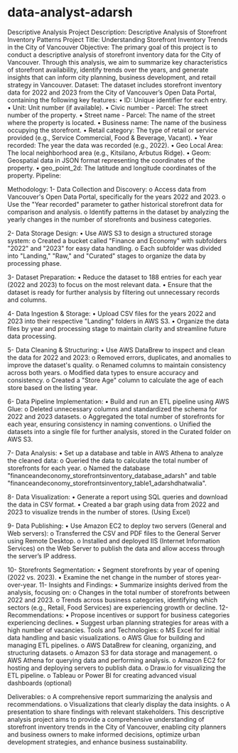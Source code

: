# data-analyst-adarsh

Descriptive Analysis 
Project Description: Descriptive Analysis of Storefront Inventory Patterns
Project Title: Understanding Storefront Inventory Trends in the City of Vancouver
Objective: The primary goal of this project is to conduct a descriptive analysis of storefront inventory data for the City of Vancouver. Through this analysis, we aim to summarize key characteristics of storefront availability, identify trends over the years, and generate insights that can inform city planning, business development, and retail strategy in Vancouver.
Dataset: The dataset includes storefront inventory data for 2022 and 2023 from the City of Vancouver’s Open Data Portal, containing the following key features: 
•	ID: Unique identifier for each entry.
•	Unit: Unit number (if available).
•	Civic number - Parcel: The street number of the property.
•	Street name - Parcel: The name of the street where the property is located.
•	Business name: The name of the business occupying the storefront.
•	Retail category: The type of retail or service provided (e.g., Service Commercial, Food & Beverage, Vacant).
•	Year recorded: The year the data was recorded (e.g., 2022).
•	Geo Local Area: The local neighborhood area (e.g., Kitsilano, Arbutus Ridge).
•	Geom: Geospatial data in JSON format representing the coordinates of the property.
•	geo_point_2d: The latitude and longitude coordinates of the property.
Pipeline:
 
Methodology:
1- Data Collection and Discovery:
o	Access data from Vancouver's Open Data Portal, specifically for the years 2022 and 2023.
o	Use the "Year recorded" parameter to gather historical storefront data for comparison and analysis.
o	Identify patterns in the dataset by analyzing the yearly changes in the number of storefronts and business categories.
 

2- Data Storage Design:
•	Use AWS S3 to design a structured storage system:
o	Created a bucket called "Finance and Economy" with subfolders "2022" and "2023" for easy data handling.
o	Each subfolder was divided into "Landing," "Raw," and "Curated" stages to organize the data by processing phase.
 
 
3- Dataset Preparation:
•	Reduce the dataset to 188 entries for each year (2022 and 2023) to focus on the most relevant data.
•	Ensure that the dataset is ready for further analysis by filtering out unnecessary records and columns.
 
 
4- Data Ingestion & Storage:
•	Upload CSV files for the years 2022 and 2023 into their respective "Landing" folders in AWS S3.
•	Organize the data files by year and processing stage to maintain clarity and streamline future data processing.
 
 
5- Data Cleaning & Structuring:
•	Use AWS DataBrew to inspect and clean the data for 2022 and 2023:
o	Removed errors, duplicates, and anomalies to improve the dataset's quality.
o	Renamed columns to maintain consistency across both years.
o	Modified data types to ensure accuracy and consistency.
o	Created a "Store Age" column to calculate the age of each store based on the listing year.
 
 
6- Data Pipeline Implementation:
•	Build and run an ETL pipeline using AWS Glue:
o	Deleted unnecessary columns and standardized the schema for 2022 and 2023 datasets.
o	Aggregated the total number of storefronts for each year, ensuring consistency in naming conventions.
o	Unified the datasets into a single file for further analysis, stored in the Curated folder on AWS S3.
 
 
 
7- Data Analysis:
•	Set up a database and table in AWS Athena to analyze the cleaned data:
o	Queried the data to calculate the total number of storefronts for each year.
o	Named the database "financeandeconomy_storefrontsinventory_database_adarsh" and table "financeandeconomy_storefrontsinventory_table1_adarshdhatwalia".
 
8- Data Visualization:
•	Generate a report using SQL queries and download the data in CSV format.
•	Created a bar graph using data from 2022 and 2023 to visualize trends in the number of stores. (Using Excel)
 
9- Data Publishing:
•	Use Amazon EC2 to deploy two servers (General and Web servers):
o	Transferred the CSV and PDF files to the General Server using Remote Desktop.
o	Installed and deployed IIS (Internet Information Services) on the Web Server to publish the data and allow access through the server’s IP address.
 
 
 
10- Storefronts Segmentation:
•	Segment storefronts by year of opening (2022 vs. 2023).
•	Examine the net change in the number of stores year-over-year.
11- Insights and Findings:
•	Summarize insights derived from the analysis, focusing on:
o	Changes in the total number of storefronts between 2022 and 2023.
o	Trends across business categories, identifying which sectors (e.g., Retail, Food Services) are experiencing growth or decline.
12- Recommendations:
•	Propose incentives or support for business categories experiencing declines.
•	Suggest urban planning strategies for areas with a high number of vacancies.
Tools and Technologies:
o	MS Excel for initial data handling and basic visualizations.
o	AWS Glue for building and managing ETL pipelines.
o	AWS DataBrew for cleaning, organizing, and structuring datasets.
o	Amazon S3 for data storage and management.
o	AWS Athena for querying data and performing analysis.
o	Amazon EC2 for hosting and deploying servers to publish data.
o	Draw.io for visualizing the ETL pipeline.
o	Tableau or Power BI for creating advanced visual dashboards (optional)



Deliverables:
o	A comprehensive report summarizing the analysis and recommendations.
o	Visualizations that clearly display the data insights.
o	A presentation to share findings with relevant stakeholders.
This descriptive analysis project aims to provide a comprehensive understanding of storefront inventory trends in the City of Vancouver, enabling city planners and business owners to make informed decisions, optimize urban development strategies, and enhance business sustainability.


